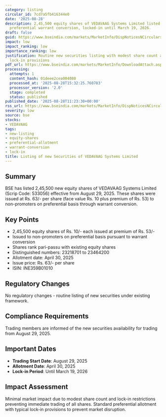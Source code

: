 ```yaml
---
category: listing
circular_id: 7cd7a5fb416344e0
date: '2025-08-28'
description: 2,45,500 equity shares of VEDAVAAG Systems Limited listed on BSE from
  preferential warrant conversion, locked-in until March 19, 2026.
draft: false
guid: https://www.bseindia.com/markets/MarketInfo/DispNoticesNCirculars.aspx?Noticeid={C77A5CA3-EBE6-467E-A7A9-53FBC2416141}&noticeno=20250828-20&dt=08/28/2025&icount=20&totcount=58&flag=0
impact: low
impact_ranking: low
importance_ranking: low
justification: Routine new securities listing with modest share count and standard
  lock-in provisions
pdf_url: https://www.bseindia.com/markets/MarketInfo/DownloadAttach.aspx?id=20250828-20&attachedId=
processing:
  attempts: 1
  content_hash: 01deee2cea004080
  processed_at: '2025-08-28T15:32:25.760783'
  processor_version: '2.0'
  stage: completed
  status: published
published_date: '2025-08-28T11:23:30+00:00'
rss_url: https://www.bseindia.com/markets/MarketInfo/DispNoticesNCirculars.aspx?Noticeid={C77A5CA3-EBE6-467E-A7A9-53FBC2416141}&noticeno=20250828-20&dt=08/28/2025&icount=20&totcount=58&flag=0
severity: low
source: bse
stocks:
- VEDAVAAG
tags:
- new-listing
- equity-shares
- preferential-allotment
- warrant-conversion
- lock-in
title: Listing of new Securities of VEDAVAAG Systems Limited
---
```


## Summary

BSE has listed 2,45,500 new equity shares of VEDAVAAG Systems Limited (Scrip Code: 533056) effective from August 29, 2025. These shares were issued at Rs. 63/- per share (face value Rs. 10 plus premium of Rs. 53) to non-promoters on preferential basis through warrant conversion.

## Key Points

- 2,45,500 equity shares of Rs. 10/- each issued at premium of Rs. 53/-
- Issued to non-promoters on preferential basis pursuant to warrant conversion
- Shares rank pari-passu with existing equity shares
- Distinguished numbers: 23218701 to 23464200
- Allotment date: April 30, 2025
- Issue price: Rs. 63/- per share
- ISIN: INE359B01010

## Regulatory Changes

No regulatory changes - routine listing of new securities under existing framework.

## Compliance Requirements

Trading members are informed of the new securities availability for trading from August 29, 2025.

## Important Dates

- **Trading Start Date**: August 29, 2025
- **Allotment Date**: April 30, 2025
- **Lock-in Period**: Until March 19, 2026

## Impact Assessment

Minimal market impact due to modest share count and lock-in restrictions preventing immediate trading of all shares. Standard preferential allotment with typical lock-in provisions to prevent market disruption.